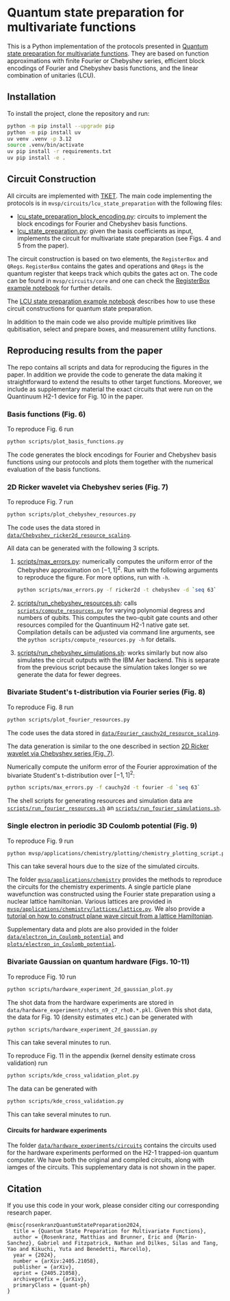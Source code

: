 # Quantum state preparation for multivariate functions

This is a Python implementation of the protocols presented in [Quantum state preparation for multivariate functions](https://arxiv.org/abs/2405.21058). They are based on function approximations with finite Fourier or Chebyshev series, efficient block encodings of Fourier and Chebyshev basis functions, and the linear combination of unitaries (LCU).

## Installation

To install the project, clone the repository and run:

```sh
python -m pip install --upgrade pip
python -m pip install uv
uv venv .venv -p 3.12
source .venv/bin/activate
uv pip install -r requirements.txt
uv pip install -e .
```

## Circuit Construction

All circuits are implemented with [TKET](https://github.com/CQCL/tket). The main code implementing the protocols is in `mvsp/circuits/lcu_state_preparation` with the following files:

- [lcu_state_preparation_block_encoding.py](mvsp/circuits/lcu_state_preparation/lcu_state_preparation_block_encoding.py): circuits to implement the block encodings for Fourier and Chebyshev basis functions.
- [lcu_state_preparation.py](mvsp/circuits/lcu_state_preparation/lcu_state_preparation.py): given the basis coefficients as input, implements the circuit for multivariate state preparation (see Figs. 4 and 5 from the paper).
  
The circuit construction is based on two elements, the `RegisterBox` and `QRegs`. `RegisterBox` contains the gates and operations and `QRegs` is the quantum register that keeps track which qubits the gates act on. The code can be found in `mvsp/circuits/core` and one can check the [RegisterBox example notebook](examples/circuits/intro_registerbox.ipynb) for further details.

The [LCU state preparation example notebook](examples/circuits/LCUStatePreparationBox_example.ipynb) describes how to use these circuit constructions for quantum state preparation.

In addition to the main code we also provide multiple primitives like qubitisation, select and prepare boxes, and measurement utility functions.

## Reproducing results from the paper

The repo contains all scripts and data for reproducing the figures in the paper. In addition we provide the code to generate the data making it straightforward to extend the results to other target functions. Moreover, we include as supplementary material the exact circuits that were run on the Quantinuum H2-1 device for Fig. 10 in the paper.

### Basis functions (Fig. 6)

To reproduce Fig. 6 run

```sh
python scripts/plot_basis_functions.py
```

The code generates the block encodings for Fourier and Chebyshev basis functions using our protocols and plots them together with the numerical evaluation of the basis functions.

### 2D Ricker wavelet via Chebyshev series (Fig. 7)

To reproduce Fig. 7 run

```sh
python scripts/plot_chebyshev_resources.py
```

The code uses the data stored in [`data/Chebyshev_ricker2d_resource_scaling`](data/Chebyshev_ricker2d_resource_scaling).

All data can be generated with the following 3 scripts.

1. [scripts/max_errors.py](scripts/max_errors.py): numerically computes the uniform error of the Chebyshev approximation on $[-1,1]^2$. Run with the following arguments to reproduce the figure. For more options, run with `-h`.

    ```sh
    python scripts/max_errors.py -f ricker2d -t chebyshev -d `seq 63`
    ```

2. [scripts/run_chebyshev_resources.sh](scripts/run_chebyshev_resources.sh): calls [`scripts/compute_resources.py`](scripts/compute_resources.py) for varying polynomial degress and numbers of qubits. This computes the two-qubit gate counts and other resources compiled for the Quantinuum H2-1 native gate set. Compilation details can be adjusted via command line arguments, see the `python scripts/compute_resources.py -h` for details.
3. [scripts/run_chebyshev_simulations.sh](scripts/run_chebyshev_simulations.sh): works similarly but now also simulates the circuit outputs with the IBM Aer backend. This is separate from the previous script because the simulation takes longer so we generate the data for fewer degrees.

### Bivariate Student's t-distribution via Fourier series (Fig. 8)

To reproduce Fig. 8 run

```sh
python scripts/plot_fourier_resources.py
```

The code uses the data stored in [`data/Fourier_cauchy2d_resource_scaling`](data/Fourier_cauchy2d_resource_scaling).

The data generation is similar to the one described in section [2D Ricker wavelet via Chebyshev series (Fig. 7)](#2d-ricker-wavelet-via-chebyshev-series-fig-7).

Numerically compute the uniform error of the Fourier approximation of the bivariate Student's t-distribution over $[-1, 1]^2$:

```sh
python scripts/max_errors.py -f cauchy2d -t fourier -d `seq 63`
```

The shell scripts for generating resources and simulation data are [`scripts/run_fourier_resources.sh`](scripts/run_fourier_resources.sh) an [`scripts/run_fourier_simulations.sh`](scripts/run_fourier_simulations.sh).

### Single electron in periodic 3D Coulomb potential (Fig. 9)

To reproduce Fig. 9 run

```sh
python mvsp/applications/chemistry/plotting/chemistry_plotting_script.py
```

This can take several hours due to the size of the simulated circuits.

The folder  [`mvsp/applications/chemistry`](mvsp/applications/chemistry) provides the methods to reproduce the circuits for the chemistry experiments. A single particle plane wavefunction was constructed using the Fourier state preparation using a nuclear lattice hamiltonian. Various lattices are provided in [`mvsp/applications/chemistry/lattices/lattice.py`](mvsp/applications/chemistry/lattices/lattice.py). We also provide a [tutorial on how to construct plane wave circuit from a lattice Hamiltonian](examples/circuit_plane_waves.ipynb).

Supplementary data and plots are also provided in the folder [`data/electron_in_Coulomb_potential`](data/electron_in_Coulomb_potential) and [`plots/electron_in_Coulomb_potential`](plots/electron_in_Coulomb_potential).

### Bivariate Gaussian on quantum hardware (Figs. 10-11)

To reproduce Fig. 10 run

```sh
python scripts/hardware_experiment_2d_gaussian_plot.py
```

The shot data from the hardware experiments are stored in `data/hardware_experiment/shots_n9_c7_rho0.*.pkl`. Given this shot data, the data for Fig. 10 (density estimates etc.) can be generated with

```sh
python scripts/hardware_experiment_2d_gaussian.py
```

This can take several minutes to run.

To reproduce Fig. 11 in the appendix (kernel density estimate cross validation) run

```sh
python scripts/kde_cross_validation_plot.py
```

The data can be generated with

```sh
python scripts/kde_cross_validation.py
```

This can take several minutes to run.

#### Circuits for hardware experiments

The folder [`data/hardware_experiments/circuits`](data/hardware_experiments/circuits) contains the circuits used for the hardware experiments performed on the H2-1 trapped-ion quantum computer. We have both the original and compiled circuits, along with iamges of the circuits. This supplementary data is not shown in the paper.

## Citation

If you use this code in your work, please consider citing our corresponding research paper.

```text
@misc{rosenkranzQuantumStatePreparation2024,
  title = {Quantum State Preparation for Multivariate Functions},
  author = {Rosenkranz, Matthias and Brunner, Eric and {Marin-Sanchez}, Gabriel and Fitzpatrick, Nathan and Dilkes, Silas and Tang, Yao and Kikuchi, Yuta and Benedetti, Marcello},
  year = {2024},
  number = {arXiv:2405.21058},
  publisher = {arXiv},
  eprint = {2405.21058},
  archiveprefix = {arXiv},
  primaryClass = {quant-ph}
}
```
